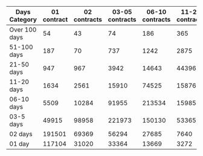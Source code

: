 | Days Category | 01 contract | 02 contracts | 03-05 contracts | 06-10 contracts | 11-20 contracts | 21-50 contracts | 51-100 contracts | Over 100 contracts | Sum   |
|---------------|-------------|--------------|-----------------|-----------------|-----------------|-----------------|------------------|--------------------|-------|
| Over 100 days | 54 | 43 | 74 | 186 | 365 | 1541 | 1543 | 351 | 4157 |
| 51-100 days | 187 | 70 | 737 | 1242 | 2875 | 11231 | 5106 | 535 | 21983 |
| 21-50 days | 947 | 967 | 3942 | 14643 | 44396 | 62284 | 5554 | 156 | 132889 |
| 11-20 days | 1634 | 2561 | 15910 | 74525 | 158767 | 58567 | 1787 | 40 | 313791 |
| 06-10 days | 5509 | 10284 | 91955 | 213534 | 159850 | 24108 | 816 | 0 | 506056 |
| 03-5 days | 49915 | 98958 | 221973 | 150130 | 53365 | 5111 | 216 | 0 | 579668 |
| 02 days | 191501 | 69369 | 56294 | 27685 | 7640 | 703 | 26 | 0 | 353218 |
| 01 day | 117104 | 31020 | 33364 | 13669 | 3272 | 372 | 13 | 13 | 198827 |
